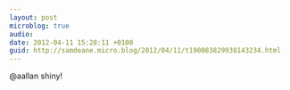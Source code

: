 ```yaml
---
layout: post
microblog: true
audio: 
date: 2012-04-11 15:28:11 +0100
guid: http://samdeane.micro.blog/2012/04/11/t190083829938143234.html
---
```

@aallan shiny!
